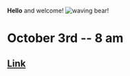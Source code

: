 **Hello** 
and welcome!
![waving bear!](https://cdn-0.slappedham.com/wp-content/uploads/2015/04/Waving-Bear1.jpg?_gl=1*1ogfqfz*_ga*MTE2NDQwNjMzMS4xNjk2MzQ5OTQ2*_ga_RPHW94N0XR*MTY5NjM0OTk0NS4xLjAuMTY5NjM0OTk0NS4wLjAuMA..&_ga=2.233297693.2054064531.1696349946-1164406331.1696349946)
# October 3rd -- 8 am
##  [Link](https://ucsd-cse15l-f23.github.io/week/week1/#week-1-lab-report)

